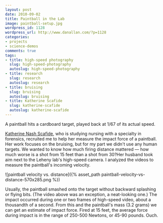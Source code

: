 ```yaml
---
layout: post
date: 2010-09-02
title: Paintball in the Lab
image: paintball-setup.jpg
wordpress_id: 1128
wordpress_url: http://www.danallan.com/?p=1128
categories:
- projects
- science-demos
comments: true
tags:
- title: high-speed photography
  slug: high-speed-photography
  autoslug: high-speed-photography
- title: research
  slug: research
  autoslug: research
- title: bruising
  slug: bruising
  autoslug: bruising
- title: Katherine Scafide
  slug: katherine-scafide
  autoslug: katherine-scafide
---
```

A paintball hits a cardboard target, played back at 1/67 of its actual speed.

[Katherine Nash Scafide](http://explore.georgetown.edu/people/nashk/), who is studying nursing with a specialty in forensics, recruited me to help her measure the impact force of a paintball. Her work focuses on the bruising, but for my part we didn't use any human targets. We wanted to know how much firing distance mattered — how much worse is a shot from 15 feet than a shot from 30?Her husband took aim next to the Leheny lab's high-speed camera. I analyzed the videos to measure the paintball's incoming velocity.

![paintball velocity vs. distance]({% asset_path paintball-velocity-vs-distance-570x285.png %})

Usually, the paintball smashed onto the target without backward splashing or flying bits. (The video above was an exception, a neat-looking one.) The impact occurred during one or two frames of high-speed video, about a thousandth of a second. From this and the paintball's mass (3.2 grams) we can get an estimate of impact force. Fired at 15 feet, the average force during impact is in the range of 250-500 Newtons, or 45-90 pounds. Ouch.
